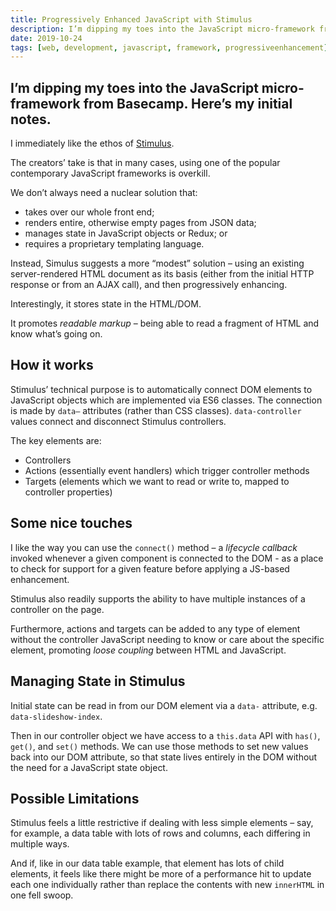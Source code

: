 ```yaml
---
title: Progressively Enhanced JavaScript with Stimulus
description: I’m dipping my toes into the JavaScript micro-framework from Basecamp
date: 2019-10-24
tags: [web, development, javascript, framework, progressiveenhancement]
---
```

I’m dipping my toes into the JavaScript micro-framework from Basecamp. Here’s my initial notes.
---

I immediately like the ethos of [Stimulus](https://stimulusjs.org/handbook/introduction).

The creators’ take is that in many cases, using one of the popular contemporary JavaScript frameworks is overkill.

We don’t always need a nuclear solution that:

- takes over our whole front end;
- renders entire, otherwise empty pages from JSON data;
- manages state in JavaScript objects or Redux; or
- requires a proprietary templating language.

Instead, Simulus suggests a more “modest” solution – using an existing server-rendered HTML document as its basis (either from the initial HTTP response or from an AJAX call), and then progressively enhancing.

Interestingly, it stores state in the HTML/DOM.

It promotes _readable markup_ – being able to read a fragment of HTML and know what’s going on.

## How it works

Stimulus’ technical purpose is to automatically connect DOM elements to JavaScript objects which are implemented via ES6 classes. The connection is made by `data–` attributes (rather than CSS classes). `data-controller` values connect and disconnect Stimulus controllers.

The key elements are:

- Controllers
- Actions (essentially event handlers) which trigger controller methods
- Targets (elements which we want to read or write to, mapped to controller properties)

## Some nice touches

I like the way you can use the `connect()` method – a _lifecycle callback_ invoked whenever a given component is connected to the DOM - as a place to check for support for a given feature before applying a JS-based enhancement.

Stimulus also readily supports the ability to have multiple instances of a controller on the page.

Furthermore, actions and targets can be added to any type of element without the controller JavaScript needing to know or care about the specific element, promoting _loose coupling_ between HTML and JavaScript.

## Managing State in Stimulus

Initial state can be read in from our DOM element via a `data-` attribute, e.g. `data-slideshow-index`.

Then in our controller object we have access to a `this.data` API with `has()`, `get()`, and `set()` methods. We can use those methods to set new values back into our DOM attribute, so that state lives entirely in the DOM without the need for a JavaScript state object.

## Possible Limitations

Stimulus feels a little restrictive if dealing with less simple elements – say, for example, a data table with lots of rows and columns, each differing in multiple ways. 

And if, like in our data table example, that element has lots of child elements, it feels like there might be more of a performance hit to update each one individually rather than replace the contents with new `innerHTML` in one fell swoop.

